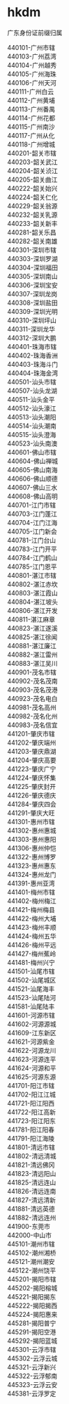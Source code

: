 # hkdm
广东身份证前缀归属
  
440101-广州市辖  
440103-广州荔湾  
440104-广州越秀  
440105-广州海珠  
440106-广州天河  
440111-广州白云  
440112-广州黄埔  
440113-广州番禺  
440114-广州花都  
440115-广州南沙  
440117-广州从化  
440118-广州增城  
440201-韶关市辖  
440203-韶关武江  
440204-韶关浈江  
440205-韶关曲江  
440222-韶关始兴  
440224-韶关仁化  
440229-韶关翁源  
440232-韶关乳源  
440233-韶关新丰  
440281-韶关乐昌  
440282-韶关南雄  
440301-深圳市辖  
440303-深圳罗湖  
440304-深圳福田  
440305-深圳南山  
440306-深圳宝安  
440307-深圳龙岗  
440308-深圳盐田  
440309-深圳光明  
440310-深圳坪山  
440311-深圳龙华  
440312-深圳大鹏  
440401-珠海市辖  
440402-珠海香洲  
440403-珠海斗门  
440404-珠海金湾  
440501-汕头市辖  
440507-汕头龙湖  
440511-汕头金平  
440512-汕头濠江  
440513-汕头潮阳  
440514-汕头潮南  
440515-汕头澄海  
440523-汕头南澳  
440601-佛山市辖  
440604-佛山禅城  
440605-佛山南海  
440606-佛山顺德  
440607-佛山三水  
440608-佛山高明  
440701-江门市辖  
440703-江门蓬江  
440704-江门江海  
440705-江门新会  
440781-江门台山  
440783-江门开平  
440784-江门鹤山  
440785-江门恩平  
440801-湛江市辖  
440802-湛江赤坎  
440803-湛江霞山  
440804-湛江坡头  
440806-湛江开发  
440811-湛江麻章  
440823-湛江遂溪  
440825-湛江徐闻  
440881-湛江廉江  
440882-湛江雷州  
440883-湛江吴川  
440901-茂名市辖  
440902-茂名茂南  
440903-茂名茂港  
440923-茂名电白  
440981-茂名高州  
440982-茂名化州  
440983-茂名信宜  
441201-肇庆市辖  
441202-肇庆端州  
441203-肇庆鼎湖  
441204-肇庆高要  
441223-肇庆广宁  
441224-肇庆怀集  
441225-肇庆封开  
441226-肇庆德庆  
441284-肇庆四会  
441291-肇庆大旺  
441301-惠州市辖  
441302-惠州惠城  
441303-惠州惠阳  
441306-惠州仲恺  
441322-惠州博罗  
441323-惠州惠东  
441324-惠州龙门  
441391-惠州亚湾  
441401-梅州市辖  
441402-梅州梅江  
441421-梅州梅县  
441422-梅州大埔  
441423-梅州丰顺  
441424-梅州五华  
441426-梅州平远  
441427-梅州蕉岭  
441481-梅州兴宁  
441501-汕尾市辖  
441502-汕尾城区  
441521-汕尾海丰  
441523-汕尾陆河  
441581-汕尾陆丰  
441601-河源市辖  
441602-河源源城  
441609-江东新区  
441621-河源紫金  
441622-河源龙川  
441623-河源连平  
441624-河源和平  
441625-河源东源  
441701-阳江市辖  
441702-阳江江城  
441721-阳江阳西  
441722-阳江高新  
441723-阳江阳东  
441781-阳江阳春  
441791-阳江海陵  
441801-清远市辖  
441802-清远清城  
441821-清远佛冈  
441823-清远阳山  
441825-清远连山  
441826-清远连南  
441827-清远清新  
441881-清远英德  
441882-清远连州  
441900-东莞市  
442000-中山市  
445101-潮州市辖  
445102-潮州湘桥  
445121-潮州潮安  
445122-潮州饶平  
445201-揭阳市辖  
445202-揭阳榕城  
445221-揭阳揭东  
445222-揭阳揭西  
445224-揭阳惠来  
445281-揭阳普宁  
445291-揭阳空港  
445292-揭阳蓝城  
445301-云浮市辖  
445302-云浮云城  
445321-云浮新兴  
445322-云浮郁南  
445323-云浮云安  
445381-云浮罗定  

